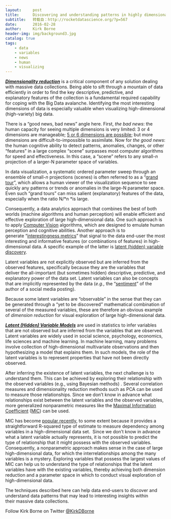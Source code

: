 ```yaml
---
layout:     post
title:      Discovering and understanding patterns in highly dimensional data
subtitle:   转载自：http://rocketdatascience.org/?p=567
date:       2016-02-28
author:     Kirk Borne
header-img: img/background3.jpg
catalog: true
tags:
    - data
    - variables
    - news
    - human
    - visualizing
---
```


***[Dimensionality reduction](https://en.wikipedia.org/wiki/Dimensionality_reduction)*** is a critical component of any solution dealing with massive data collections. Being able to sift through a mountain of data efficiently in order to find the key descriptive, predictive, and explanatory features of the collection is a fundamental required capability for coping with the Big Data avalanche. Identifying the most interesting dimensions of data is especially valuable when visualizing high-dimensional (high-variety) big data.

There is a “good news, bad news” angle here. First, *the bad news*: the human capacity for seeing multiple dimensions is very limited: 3 or 4 dimensions are manageable; [5 or 6 dimensions are possible](http://spdf.gsfc.nasa.gov/research/visualization/visbard/about.html); but more dimensions are difficult-to-impossible to assimilate. Now for *the good news*: the human cognitive ability to detect patterns, anomalies, changes, or other “features” in a large complex “scene” surpasses most computer algorithms for speed and effectiveness. In this case, a “scene” refers to any small-*n* projection of a larger-N parameter space of variables.

In data visualization, a systematic ordered parameter sweep through an ensemble of small-*n* projections (scenes) is often referred to as a “[grand tour](https://en.wikipedia.org/wiki/Grand_Tour_(data_visualisation))”, which allows a human viewer of the visualization sequence to see quickly any patterns or trends or anomalies in the large-N parameter space. Even such “grand tours” can miss salient (explanatory) features of the data, especially when the ratio N/*n *is large.

Consequently, a data analytics approach that combines the best of both worlds (machine algorithms and human perception) will enable efficient and effective exploration of large high-dimensional data. One such approach is to apply [Computer Vision](https://en.wikipedia.org/wiki/Computer_vision) algorithms, which are designed to emulate human perception and cognitive abilities. Another approach is to generate “[interestingness metrics](http://www.columbia.edu/~rsb2162/DRS_EDM-2014.pdf)” that signal to the data end-user the most interesting and informative features (or combinations of features) in high-dimensional data. A specific example of the latter is [latent (hidden) variable discovery](https://en.wikipedia.org/wiki/Latent_variable).

Latent variables are not explicitly observed but are inferred from the observed features, specifically because they are the variables that deliver the all-important (but sometimes hidden) descriptive, predictive, and explanatory power of the data set. Latent variables can also be concepts that are implicitly represented by the data (*e.g.,* the “[sentiment](https://en.wikipedia.org/wiki/Sentiment_analysis)” of the author of a social media posting).  

Because some latent variables are “observable” in the sense that they can be generated through a “yet to be discovered” mathematical combination of several of the measured variables, these are therefore an obvious example of *dimension reduction* for visual exploration of large high-dimensional data.

***[Latent (Hidden) Variable Models](https://en.wikipedia.org/wiki/Latent_Dirichlet_allocation)*** are used in statistics to infer variables that are not observed but are inferred from the variables that are observed. Latent variables are widely used in social science, psychology, economics, life sciences and machine learning. In machine learning, many problems involve collection of high-dimensional multivariate observations and then hypothesizing a model that explains them. In such models, the role of the latent variables is to represent properties that have not been directly observed.

After inferring the existence of latent variables, the next challenge is to understand them. This can be achieved by exploring their relationship with the observed variables (e.g., using Bayesian methods) . Several correlation measures and dimensionality reduction methods such as PCA can be used to measure those relationships. Since we don’t know in advance what relationships exist between the latent variables and the observed variables, more generalized nonparametric measures like the [Maximal Information Coefficient](https://en.wikipedia.org/wiki/Maximal_information_coefficient) ([MIC](https://www.ncbi.nlm.nih.gov/pmc/articles/PMC3325791)) can be used.

MIC has become [popular recently](http://www.i-programmer.info/news/84-database/3501-mine-finding-patterns-in-big-data.html), to some extent because it provides a straightforward R-squared type of estimate to measure dependency among variables in a high-dimensional data set.  Since we don’t know in advance what a latent variable actually represents, it is not possible to predict the type of relationship that it might possess with the observed variables. Consequently, a nonparametric approach makes sense in the case of large high-dimensional data, for which the interrelationships among the many variables is a mystery. Exploring variables that possess the largest values of MIC can help us to understand the type of relationships that the latent variables have with the existing variables, thereby achieving both dimension reduction and a parameter space in which to conduct visual exploration of high-dimensional data.

The techniques described here can help data end-users to discover and understand data patterns that may lead to interesting insights within their massive data collections.

Follow Kirk Borne on Twitter [@KirkDBorne](https://twitter.com/KirkDBorne)
